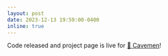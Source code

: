 ```yaml
---
layout: post
date: 2023-12-13 19:59:00-0400
inline: true
---
```


Code released and project page is live for [🗿 Cavemen](https://gabriel-bronfman.github.io/cavemen/)!